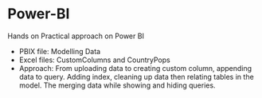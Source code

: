 # Power-BI
Hands on Practical approach on Power BI

* PBIX file: Modelling Data
* Excel files: CustomColumns and CountryPops
* Approach:
From uploading data to creating custom column, appending data to query.
Adding index, cleaning up data then relating tables in the model. 
The merging data while showing and hiding queries.
